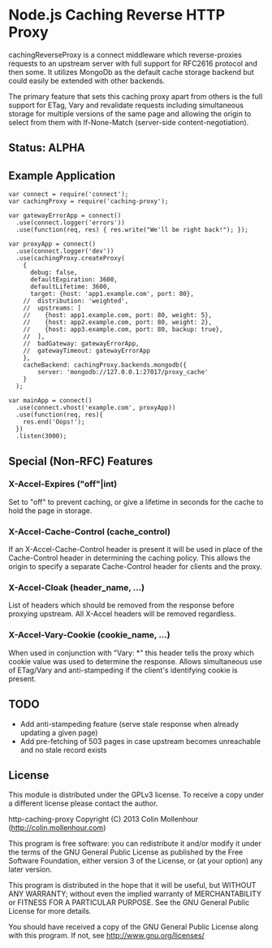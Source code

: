# Node.js Caching Reverse HTTP Proxy #

cachingReverseProxy is a connect middleware which reverse-proxies requests to
an upstream server with full support for RFC2616 protocol and then some.
It utilizes MongoDb as the default cache storage backend but could easily be
extended with other backends.

The primary feature that sets this caching proxy apart from others is the
full support for ETag, Vary and revalidate requests including simultaneous
storage for multiple versions of the same page and allowing the origin to
select from them with If-None-Match (server-side content-negotiation).

## Status: ALPHA

## Example Application

    var connect = require('connect');
    var cachingProxy = require('caching-proxy');

    var gatewayErrorApp = connect()
      .use(connect.logger('errors'))
      .use(function(req, res) { res.write("We'll be right back!"); });

    var proxyApp = connect()
      .use(connect.logger('dev'))
      .use(cachingProxy.createProxy(
        {
          debug: false,
          defaultExpiration: 3600,
          defaultLifetime: 3600,
          target: {host: 'app1.example.com', port: 80},
        //  distribution: 'weighted',
        //  upstreams: [
        //    {host: app1.example.com, port: 80, weight: 5},
        //    {host: app2.example.com, port: 80, weight: 2},
        //    {host: app3.example.com, port: 80, backup: true},
        //  ],
        //  badGateway: gatewayErrorApp,
        //  gatewayTimeout: gatewayErrorApp
        },
        cacheBackend: cachingProxy.backends.mongodb({
            server: 'mongodb://127.0.0.1:27017/proxy_cache'
        }
      );

    var mainApp = connect()
      .use(connect.vhost('example.com', proxyApp))
      .use(function(req, res){
        res.end('Oops!');
      })
      .listen(3000);

## Special (Non-RFC) Features

### X-Accel-Expires ("off"|int)

Set to "off" to prevent caching, or give a lifetime in seconds for the cache to
hold the page in storage.

### X-Accel-Cache-Control (cache_control)

If an X-Accel-Cache-Control header is present it will be used in place of the
Cache-Control header in determining the caching policy. This allows the origin
to specify a separate Cache-Control header for clients and the proxy.

### X-Accel-Cloak (header_name, ...)

List of headers which should be removed from the response before proxying
upstream. All X-Accel headers will be removed regardless.

### X-Accel-Vary-Cookie (cookie_name, ...)

When used in conjunction with "Vary: *" this header tells the proxy which
cookie value was used to determine the response. Allows simultaneous use of
ETag/Vary and anti-stampeding if the client's identifying cookie is present.

## TODO

 - Add anti-stampeding feature (serve stale response when already updating a given page)
 - Add pre-fetching of 503 pages in case upstream becomes unreachable and no stale record exists

## License

This module is distributed under the GPLv3 license. To receive a copy
under a different license please contact the author.

http-caching-proxy
Copyright (C) 2013  Colin Mollenhour (http://colin.mollenhour.com)

This program is free software: you can redistribute it and/or modify
it under the terms of the GNU General Public License as published by
the Free Software Foundation, either version 3 of the License, or
(at your option) any later version.

This program is distributed in the hope that it will be useful,
but WITHOUT ANY WARRANTY; without even the implied warranty of
MERCHANTABILITY or FITNESS FOR A PARTICULAR PURPOSE.  See the
GNU General Public License for more details.

You should have received a copy of the GNU General Public License
along with this program.  If not, see http://www.gnu.org/licenses/

